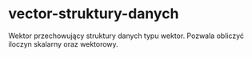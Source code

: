 # vector-struktury-danych

Wektor przechowujący struktury danych typu wektor.
Pozwala obliczyć iloczyn skalarny oraz wektorowy.
